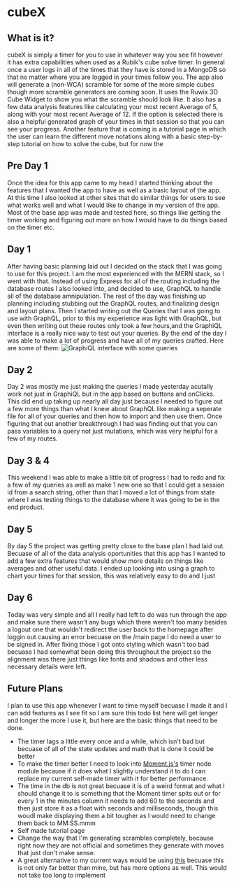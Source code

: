 # cubeX

## What is it?
cubeX is simply a timer for you to use in whatever way you see fit however it has extra capabilities when used as a Rubik's cube solve timer. In general once a user logs in all of the times that they have is stored in a MongoDB so that no matter where you are logged in your times follow you. The app also will generate a (non-WCA) scramble for some of the more simple cubes though more scramble generators are coming soon. It uses the Ruwix 3D Cube Widget to show you what the scramble should look like. It also has a few data analysis features like calculating your most recent Average of 5, along with your most recent Average of 12. If the option is selected there is also a helpful generated graph of your times in that session so that you can see your progress. Another feature that is coming is a tutorial page in which the user can learn the different move notations along with a basic step-by-step tutorial on how to solve the cube, but for now the 

## Pre Day 1 
Once the idea for this app came to my head I started thinking about the features that I wanted the app to have as well as a basic layout of the app. At this time I also looked at other sites that do similar things for users to see what works well and what I would like to change in my version of the app. Most of the base app was made and tested here, so things like getting the timer working and figuring out more on how I would have to do things based on the timer etc.

## Day 1 
After having basic planning laid out I decided on the stack that I was going to use for this project. I am the most experienced with the MERN stack, so I went with that. Instead of using Express for all of the routing including the database routes I also looked into, and decided to use, GraphQL to handle all of the database amnipulation. The rest of the day was finishing up planning including stubbing out the GraphQL routes, and finalizing design and layout plans. Then I started writing out the Queries that I was going to use with GraphQL, prior to this my experience was light with GraphQL, but even then writing out these routes only took a few hours,and the GraphiQL interface is a really nice way to test out your queries. By the end of the day I was able to make a lot of progress and have all of my queries crafted. Here are some of them:
![GraphiQL interface with some queries](./screenshots/graphiql2)

## Day 2 
Day 2 was mostly me just making the queries I made yesterday acutally work not just in GraphiQL but in the app based on buttons and onClicks. This did end up taking up nearly all day just because I needed to figure out a few more things than what I knew about GraphQL like making a seperate file for all of your queries and then how to import and then use them. Once figuring that out another breakthrough I had was finding out that you can pass variables to a query not just mutations, which was very helpful for a few of my routes.

## Day 3 & 4
This weekend I was able to make a little bit of progress I had to redo and fix a few of my queries as well as make 1 new one so that I could get a session id from a search string, other than that I moved a lot of things from state where I was testing things to the database where it was going to be in the end product.

## Day 5
By day 5 the project was getting pretty close to the base plan I had laid out. Becuase of all of the data analysis oportunities that this app has I wanted to add a few extra features that would show more details on things like averages and other useful data. I ended up looking into using a graph to chart your times for that session, this was relatively easy to do and I just 

## Day 6 
Today was very simple and all I really had left to do was run through the app and make sure there wasn't any bugs which there weren't too many besides a logout one that wouldn't redirect the user back to the homepage after loggin out causing an error becuase on the /main page I do need a user to be signed in. After fixing those I got onto styling which wasn't too bad becuase I had somewhat been doing this throughout the project so the alignment was there just things like fonts and shadows and other less necessary details were left.

## Future Plans 
I plan to use this app whenever I want to time myself becuase I made it and I can add features as I see fit so I am sure this todo list here will get longer and longer the more I use it, but here are the basic things that need to be done. 
- The timer lags a little every once and a while, which isn't bad but becuase of all of the state updates and math that is done it could be better
- To make the timer better I need to look into [Moment.js's](https://momentjs.com/) timer node module because if it does what I slightly understand it to do I can replace my current self-made timer with it for better performance.
- The time in the db is not great becuase it is of a weird format and what I should change it to is something that the Moment timer spits out or for every 1 in the minutes column it needs to add 60 to the seconds and then just store it as a float with seconds and milliseconds, though this woudl make displaying them a bit tougher as I would need to change them back to MM:SS.mmm
- Self made tutorial page
- Change the way that I'm generating scrambles completely, because right now they are not official and sometimes they generate with moves that just don't make sense. 
- A great alternative to my current ways would be using [this](https://github.com/nickcolley/scrambo) becuase this is not only far better than mine, but has more options as well. This would not take too long to implement